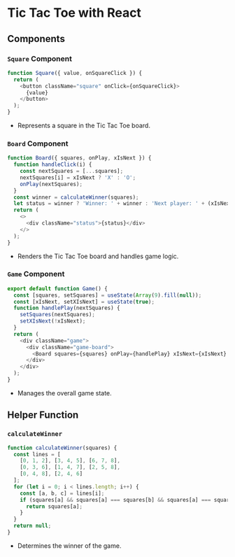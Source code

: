 # Tic Tac Toe with React

## Components

### `Square` Component
```javascript
function Square({ value, onSquareClick }) {
  return (
    <button className="square" onClick={onSquareClick}>
      {value}
    </button>
  );
}
```
- Represents a square in the Tic Tac Toe board.

### `Board` Component
```javascript
function Board({ squares, onPlay, xIsNext }) {
  function handleClick(i) {
    const nextSquares = [...squares];
    nextSquares[i] = xIsNext ? 'X' : 'O';
    onPlay(nextSquares);
  }
  const winner = calculateWinner(squares);
  let status = winner ? 'Winner: ' + winner : 'Next player: ' + (xIsNext ? 'X' : 'O');
  return (
    <>
      <div className="status">{status}</div>
    </>
  );
}
```
- Renders the Tic Tac Toe board and handles game logic.

### `Game` Component
```javascript
export default function Game() {
  const [squares, setSquares] = useState(Array(9).fill(null));
  const [xIsNext, setXIsNext] = useState(true);
  function handlePlay(nextSquares) {
    setSquares(nextSquares);
    setXIsNext(!xIsNext);
  }
  return (
    <div className="game">
      <div className="game-board">
        <Board squares={squares} onPlay={handlePlay} xIsNext={xIsNext} />
      </div>
    </div>
  );
}
```
- Manages the overall game state.

## Helper Function

### `calculateWinner`
```javascript
function calculateWinner(squares) {
  const lines = [
    [0, 1, 2], [3, 4, 5], [6, 7, 8],
    [0, 3, 6], [1, 4, 7], [2, 5, 8],
    [0, 4, 8], [2, 4, 6]
  ];
  for (let i = 0; i < lines.length; i++) {
    const [a, b, c] = lines[i];
    if (squares[a] && squares[a] === squares[b] && squares[a] === squares[c]) {
      return squares[a];
    }
  }
  return null;
}
```
- Determines the winner of the game.
